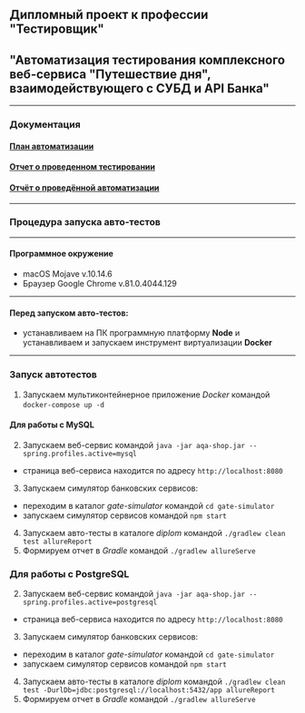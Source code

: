 ## Дипломный проект к профессии "Тестировщик"
## "Автоматизация тестирования комплексного веб-сервиса "Путешествие дня", взаимодействующего с СУБД и API Банка"     
***
### Документация
#### [План автоматизации](https://github.com/AlexanderKachalov/diplom/blob/master/docs/Plan.md)   
#### [Отчет о проведенном тестировании](https://github.com/AlexanderKachalov/diplom/blob/master/docs/Report.md)   
#### [Отчёт о проведённой автоматизации](https://github.com/AlexanderKachalov/diplom/blob/master/docs/Summary.md)   
***  

### Процедура запуска авто-тестов   
---  
#### Программное окружение   
* macOS Mojave v.10.14.6   
* Браузер Google Chrome v.81.0.4044.129    
---   
#### Перед запуском авто-тестов:  
* устанавливаем на ПК программную платформу **Node** и устанавливаем и запускаем инструмент виртуализации **Docker**
---
### Запуск автотестов
  1. Запускаем мультиконтейнерное приложение _Docker_ командой ```docker-compose up -d```         
#### Для работы с MySQL  
  2. Запускаем веб-сервис командой ```java -jar aqa-shop.jar --spring.profiles.active=mysql```   
   * страница веб-сервиса находится по адресу ```http://localhost:8080```   
  3. Запускаем симулятор банковских сервисов:      
   * переходим в каталог _gate-simulator_ командой ```cd gate-simulator```  
   * запускаем симулятор сервисов командой ```npm start```   
  4. Запускаем авто-тесты в каталоге _diplom_ командой ```./gradlew clean test allureReport```   
  5. Формируем отчет в _Gradle_ командой ```./gradlew allureServe```   
### Для работы с PostgreSQL
  2. Запускаем веб-сервис командой ```java -jar aqa-shop.jar --spring.profiles.active=postgresql```    
   * страница веб-сервиса находится по адресу ```http://localhost:8080```   
  3. Запускаем симулятор банковских сервисов:
   * переходим в каталог _gate-simulator_ командой ```cd gate-simulator```  
   * запускаем симулятор сервисов командой ```npm start```   
  4. Запускаем авто-тесты в каталоге _diplom_ командой ```./gradlew clean test -DurlDb=jdbc:postgresql://localhost:5432/app allureReport```      
  5. Формируем отчет в _Gradle_ командой ```./gradlew allureServe```   
  


